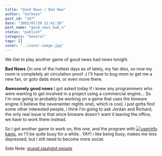 ```yaml
---
title: "Good News / Bad New"
author: "halkeye"
post_id: "347"
date: "2003/07/20 21:42:38"
post_name: "good_news_bad_n"
status: "publish"
category: "General"
tags: []
cover: "../cover-image.jpg"
---
```


We Get to play another game of good news bad news tonight.

**Bad News**
On one of the hottest days as of lately, my fan dies, so now my room is completely air circulation proof :( I'll have to bug mom to get me a new fan, or goto dads more, or even move there.

**Awesomely good news**
I got asked today if i knew any programmers who were wanting to get involved in a project using a commercial engine... So I'm now going to probably be working on a game that uses the bioware engine (I believe the neverwinter nights one), which is cool, i just gotta find some other interested people, i think I'm going to ask Jordan and Richard, the only real issue is that since bioware doesn't want it leaving the office, we have to work there instead.

So i got another game to work on, this one, and the program with [![userinfo](https://stat.livejournal.com/img/userinfo.gif)kanis](https://www.livejournal.com/users/kanis/), so I'll be quite busy for a while.. YAY!
i like being busy, makes me less depressed, but i still need to become more social.

Side Note: [stupid slashdot people](https://slashdot.org/comments.pl?sid=70749&cid=6417270)
